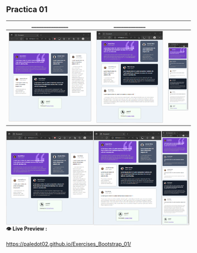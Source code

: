 ## Practica 01

| _______________ | _____________ |  |
| ----------- | ----------- | ----------- |
| ![][img_1] | ![][img_2] | ![][img_3]

<img src="./Exercise_01/images/screenshot_1.png" width="47.2%" align="left"/>
<img src="./Exercise_01/images/screenshot_2.png" width="36.9%" align="left"/>
<img src="./Exercise_01/images/screenshot_3.png" width="15.2%" align="left"/>




#### :eye: Live Preview :
https://paledot02.github.io/Exercises_Bootstrap_01/



[img_1]: ./Exercise_01/images/screenshot_1.png
[img_2]: ./Exercise_01/images/screenshot_2.png
[img_3]: ./Exercise_01/images/screenshot_3.png